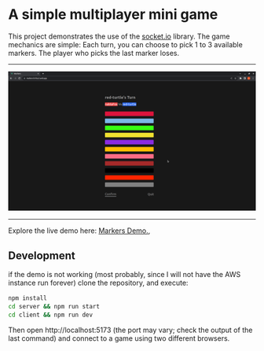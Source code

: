 # A simple multiplayer mini game

This project demonstrates the use of the [socket.io](https://socket.io) library. The game mechanics are simple:
Each turn, you can choose to pick 1 to 3 available markers. The player who picks the last marker loses.

---

![preview](https://github.com/nablaFox/Markers/blob/main/preview.png?raw=true)

---

Explore the live demo here: [Markers Demo.](https://markers-linfozzi.web.app/), 

## Development

if the demo is not working (most probably, since I will not have the AWS instance run forever) clone the repository, and execute:

```sh
npm install
cd server && npm run start
cd client && npm run dev
```

Then open http://localhost:5173 (the port may vary; check the output of the last command) and connect to a game using two different browsers.
